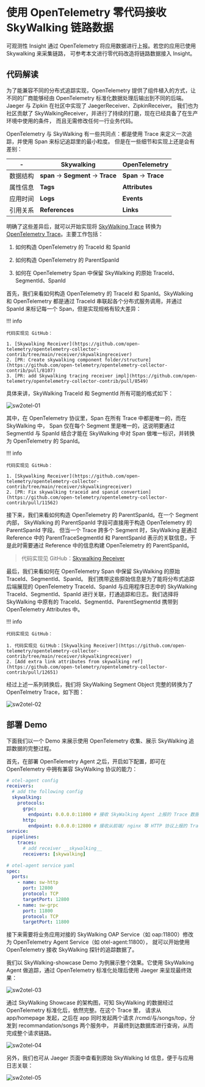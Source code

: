 # 使用 OpenTelemetry 零代码接收 SkyWalking 链路数据

可观测性 Insight 通过 OpenTelemetry 将应用数据进行上报。若您的应用已使用 Skywalking 来采集链路，
可参考本文进行零代码改造将链路数据接入 Insight。

## 代码解读

为了能兼容不同的分布式追踪实现，OpenTelemetry 提供了组件植入的方式，让不同的厂商能够经由 OpenTelemetry
标准化数据处理后输出到不同的后端。Jaeger 与 Zipkin 在社区中实现了 JaegerReceiver、ZipkinReceiver。
我们也为社区贡献了 SkyWalkingReceiver，并进行了持续的打磨，现在已经具备了在生产环境中使用的条件，
而且无需修改任何一行业务代码。

OpenTelemetry 与 SkyWalking 有一些共同点：都是使用 Trace 来定义一次追踪，并使用 Span 来标记追踪里的最小粒度。
但是在一些细节和实现上还是会有差别：

| - | Skywalking | OpenTelemetry |
| --- | ------- | ------------ |
| 数据结构  | __span__ -> __Segment__ -> __Trace__ | __Span__ -> __Trace__ |
| 属性信息 | __Tags__ | __Attributes__ |
| 应用时间 | __Logs__ | __Events__ |
| 引用关系 | __References__ | __Links__ |

明确了这些差异后，就可以开始实现将 [SkyWalking Trace](https://skywalking.apache.org/docs/main/latest/en/protocols/trace-data-protocol-v3/)
转换为 [OpenTelemetry Trace](https://opentelemetry.io/docs/reference/specification/overview/)。主要工作包括：

1. 如何构造 OpenTelemetry 的 TraceId 和 SpanId

2. 如何构造 OpenTelemetry 的 ParentSpanId

3. 如何在 OpenTelemetry Span 中保留 SkyWalking 的原始 TraceId、SegmentId、SpanId

首先，我们来看如何构造 OpenTelemetry 的 TraceId 和 SpanId。SkyWalking 和 OpenTelemetry
都是通过 TraceId 串联起各个分布式服务调用，并通过 SpanId 来标记每一个 Span，但是实现规格有较大差异：

!!! info

    代码实现见 GitHub：

    1. [Skywalking Receiver](https://github.com/open-telemetry/opentelemetry-collector-contrib/tree/main/receiver/skywalkingreceiver)
    2. [PR: Create skywalking component folder/structure](https://github.com/open-telemetry/opentelemetry-collector-contrib/pull/8107)
    3. [PR: add Skywalking tracing receiver impl](https://github.com/open-telemetry/opentelemetry-collector-contrib/pull/8549)

具体来讲，SkyWalking TraceId 和 SegmentId 所有可能的格式如下：

![sw2otel-01](https://docs.daocloud.io/daocloud-docs-images/docs/zh/docs/insight/images/sw2otel-01.png)

其中，在 OpenTelemetry 协议里，Span 在所有 Trace 中都是唯一的，而在 SkyWalking 中，
Span 仅在每个 Segment 里是唯一的，这说明要通过 SegmentId 与 SpanId 结合才能在 SkyWalking 中对
Span 做唯一标识，并转换为 OpenTelemetry 的 SpanId。

!!! info

    代码实现见 GitHub：

    1. [Skywalking Receiver](https://github.com/open-telemetry/opentelemetry-collector-contrib/tree/main/receiver/skywalkingreceiver)
    2. [PR: Fix skywalking traceid and spanid convertion](https://github.com/open-telemetry/opentelemetry-collector-contrib/pull/11562)

接下来，我们来看如何构造 OpenTelemetry 的 ParentSpanId。在一个 Segment 内部，
SkyWalking 的 ParentSpanId 字段可直接用于构造 OpenTelemetry 的 ParentSpanId 字段。
但当一个 Trace 跨多个 Segment 时，SkyWalking 是通过 Reference 中的 ParentTraceSegmentId
和 ParentSpanId 表示的关联信息，于是此时需要通过 Reference 中的信息构建 OpenTelemetry 的 ParentSpanId。

> 代码实现见 GitHub：[Skywalking Receiver](https://github.com/open-telemetry/opentelemetry-collector-contrib/tree/main/receiver/skywalkingreceiver)

最后，我们来看如何在 OpenTelemetry Span 中保留 SkyWalking 的原始 TraceId、SegmentId、SpanId。
我们携带这些原始信息是为了能将分布式追踪后端展现的 OpenTelemetry TraceId、SpanId 与应用程序日志中的
SkyWalking TraceId、SegmentId、SpanId 进行关联，打通追踪和日志。我们选择将 SkyWalking 中原有的
TraceId、SegmentId、ParentSegmentId 携带到 OpenTelemetry Attributes 中。

!!! info

    代码实现见 GitHub：

    1. 代码实现见 GitHub：[Skywalking Receiver](https://github.com/open-telemetry/opentelemetry-collector-contrib/tree/main/receiver/skywalkingreceiver)
    2. [Add extra link attributes from skywalking ref](https://github.com/open-telemetry/opentelemetry-collector-contrib/pull/12651)

经过上述一系列转换后，我们将 SkyWalking Segment Object 完整的转换为了 OpenTelmetry Trace，如下图：

![sw2otel-02](https://docs.daocloud.io/daocloud-docs-images/docs/zh/docs/insight/images/sw2otel-02.png)

## 部署 Demo

下面我们以一个 Demo 来展示使用 OpenTelemetry 收集、展示 SkyWalking 追踪数据的完整过程。

首先，在部署 OpenTelemetry Agent 之后，开启如下配置，即可在  OpenTelemetry 中拥有兼容 SkyWalking 协议的能力：

```yaml
# otel-agent config
receivers:
  # add the following config
  skywalking:
    protocols:
      grpc:
        endpoint: 0.0.0.0:11800 # 接收 SkyWalking Agent 上报的 Trace 数据
      http: 
        endpoint: 0.0.0.0:12800 # 接收从前端/ nginx 等 HTTP 协议上报的 Trace 数据
service: 
  pipelines: 
    traces:      
      # add receiver __skywalking__ 
      receivers: [skywalking]
      
# otel-agent service yaml
spec:
  ports: 
    - name: sw-http
      port: 12800    
      protocol: TCP    
      targetPort: 12800 
    - name: sw-grpc     
      port: 11800 
      protocol: TCP  
      targetPort: 11800
```

接下来需要将业务应用对接的 SkyWalking OAP Service（如 oap:11800）修改为 OpenTelemetry Agent Service（如 otel-agent:11800），
就可以开始使用 OpenTelemetry 接收 SkyWalking 探针的追踪数据了。

我们以 SkyWalking-showcase Demo 为例展示整个效果。它使用 SkyWalking Agent 做追踪，通过 OpenTelemetry 标准化处理后使用 Jaeger 来呈现最终效果：

![sw2otel-03](https://docs.daocloud.io/daocloud-docs-images/docs/zh/docs/insight/images/sw2otel-03.png)

通过 SkyWalking Showcase 的架构图，可知 SkyWalking 的数据经过 OpenTelemetry 标准化后，依然完整。在这个 Trace 里，
请求从 app/homepage 发起，之后在 app 同时发起两个请求 /rcmd/与/songs/top，分发到 recommandation/songs 两个服务中，
并最终到达数据库进行查询，从而完成整个请求链路。

![sw2otel-04](https://docs.daocloud.io/daocloud-docs-images/docs/zh/docs/insight/images/sw2otel-04.png)

另外，我们也可从 Jaeger 页面中查看到原始 SkyWalking Id 信息，便于与应用日志关联：

![sw2otel-05](https://docs.daocloud.io/daocloud-docs-images/docs/zh/docs/insight/images/sw2otel-05.png)
